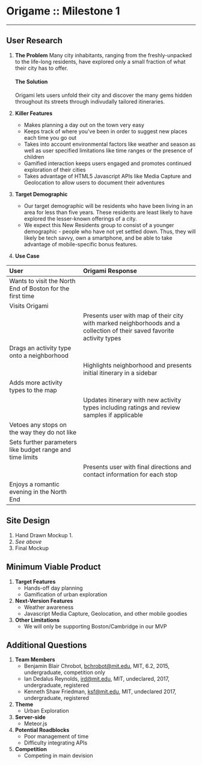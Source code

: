 Origame :: Milestone 1
======================

----

User Research
-------------
1. **The Problem**
    Many city inhabitants, ranging from the freshly-unpacked to the life-long residents, have explored only a small fraction of what their city has to offer.
    #### The Solution
    Origami lets users unfold their city and discover the many gems hidden throughout its streets through indivudally tailored itineraries.

2. **Killer Features**
    + Makes planning a day out on the town very easy
    + Keeps track of where you’ve been in order to suggest new places each time you go out
    + Takes into account environmental factors like weather and season as well as user specified limitations like time ranges or the presence of children
    + Gamified interaction keeps users engaged and promotes continued exploration of their cities
    + Takes advantage of HTML5 Javascript APIs like Media Capture and Geolocation to allow users to document their adventures


3. **Target Demographic**
    + Our target demographic will be residents who have been living in an area for less than five years. These residents are least likely to have explored the lesser-known offerings of a city.
    + We expect this New Residents group to consist of  a younger demographic - people who have not yet settled down. Thus, they will likely be tech savvy, own a smartphone, and be able to take advantage of mobile-specific bonus features.


4. **Use Case**

| User       | Origami Response |
|:-----------|:-----------------|
| Wants to visit the North End of Boston for the first time |         |
| Visits Origami |       |
|      | Presents user with map of their city with marked neighborhoods and a collection of their saved favorite activity types |
| Drags an activity type onto a neighborhood |     |
|    | Highlights neighborhood and presents initial itinerary in a sidebar |
| Adds more activity types to the map |  |
|  | Updates itinerary with new activity types including ratings and review samples if applicable |
| Vetoes any stops on the way they do not like | |
| Sets further parameters like budget range and time limits | |
|  | Presents user with final directions and contact information for each stop |
| Enjoys a romantic evening in the North End | |


Site Design
-----------
1. Hand Drawn Mockup
    1. 
2. *See above*
3. Final Mockup


Minimum Viable Product
----------------------
1. **Target Features**
    + Hands-off day planning
    + Gamification of urban exploration
2. **Next-Version Features**
    + Weather awareness
    + Javascript Media Capture, Geolocation, and other mobile goodies
3. **Other Limitations**
    + We will only be supporting Boston/Cambridge in our MVP


Additional Questions
--------------------
1. **Team Members**
    + Benjamin Blair Chrobot, bchrobot@mit.edu, MIT, 6.2, 2015, undergraduate, competition only
    + Ian Dedalus Reynolds, ird@mit.edu, MIT, undeclared, 2017, undergraduate, registered
    + Kenneth Shaw Friedman, ksf@mit.edu, MIT, undeclared 2017, undergraduate, registered
2. **Theme**
    + Urban Exploration
3. **Server-side**
    + Meteor.js
4. **Potential Roadblocks**
    + Poor management of time
    + Difficulty integrating APIs
5. **Competition**
    + Competing in main devision